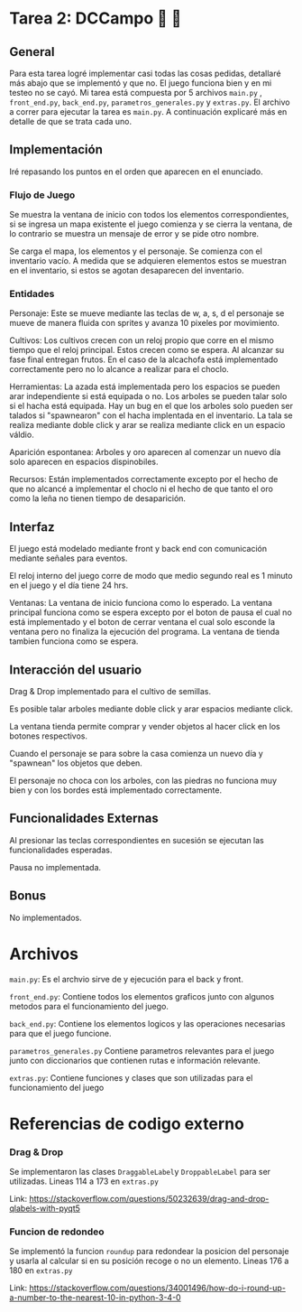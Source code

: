# Tarea 2: DCCampo :seedling: :corn:	

## General

Para esta tarea logré implementar casi todas las cosas pedidas, detallaré más abajo que se implementó  y que no. El juego funciona bien y en mi testeo no se cayó. Mi tarea está compuesta por 5 archivos ```main.py``` , ```front_end.py```, ```back_end.py```, ```parametros_generales.py``` y ```extras.py```. El archivo a correr para ejecutar la tarea es ```main.py```. A continuación explicaré más en detalle de que se trata cada uno.

## Implementación

Iré repasando los puntos en el orden que aparecen en el enunciado.

### Flujo de Juego

Se muestra la ventana de inicio con todos los elementos correspondientes, si se ingresa un mapa existente el juego comienza y se cierra la ventana, de lo contrario se muestra un mensaje de error y se pide otro nombre.

Se carga el mapa, los elementos y el personaje. Se comienza con el inventario vacío. A medida que se adquieren elementos estos se muestran en el inventario, si estos se agotan desaparecen del inventario. 

### Entidades

Personaje: Este se mueve mediante las teclas de w, a, s, d el personaje se mueve de manera fluida con sprites y avanza 10 pixeles por movimiento.

Cultivos: Los cultivos crecen con un reloj propio que corre en el mismo tiempo que el reloj principal. Estos crecen como se espera. Al alcanzar su fase final entregan frutos. En el caso de la alcachofa está implementado correctamente pero no lo alcance a realizar para el choclo.

Herramientas: La azada está implementada pero los espacios se pueden arar independiente si está equipada o no. Los arboles se pueden talar solo si el hacha está equipada. Hay un bug en el que los arboles solo pueden ser talados si "spawnearon" con el hacha implentada en el inventario. La tala se realiza mediante doble click y arar se realiza mediante click en un espacio váldio.

Aparición espontanea: Arboles y oro aparecen al comenzar un nuevo día solo aparecen en espacios dispinobiles.

Recursos: Están implementados correctamente excepto por el hecho de que no alcancé a implementar el choclo ni el hecho de que tanto el oro como la leña no tienen tiempo de desaparición.

## Interfaz

El juego está modelado mediante front y back end con comunicación mediante señales para eventos. 

El reloj interno del juego corre de modo que medio segundo real es 1 minuto en el juego y el día tiene 24 hrs.

Ventanas: La ventana de inicio funciona como lo esperado. La ventana principal funciona como se espera excepto por el boton de pausa el cual no está implementado y el boton de cerrar ventana el cual solo esconde la ventana pero no finaliza la ejecución del programa. La ventana de tienda tambien funciona como se espera.

##  Interacción del usuario

Drag & Drop implementado para el cultivo de semillas.

Es posible talar arboles mediante doble click y arar espacios mediante click.

La ventana tienda permite comprar y vender objetos al hacer click en los botones respectivos.

Cuando el personaje se para sobre la casa comienza un nuevo día y "spawnean" los objetos que deben.

El personaje no choca con los arboles, con las piedras no funciona muy bien y con los bordes está implementado correctamente.

## Funcionalidades Externas

Al presionar las teclas correspondientes en sucesión se ejecutan las funcionalidades esperadas.

Pausa no implementada.

## Bonus

No implementados.

# Archivos

```main.py```: Es el archvio sirve de y ejecución para el back y front.

```front_end.py```: Contiene todos los elementos graficos junto con algunos metodos para el funcionamiento del juego.

```back_end.py```: Contiene los elementos logicos y las operaciones necesarias para que el juego funcione.

```parametros_generales.py``` Contiene parametros relevantes para el juego junto con diccionarios que contienen rutas e información 
relevante.

```extras.py```: Contiene funciones y clases que son utilizadas para el funcionamiento del juego



# Referencias de codigo externo

### Drag & Drop

Se implementaron las clases ```DraggableLabel```y ```DroppableLabel``` para ser utilizadas.
Lineas 114 a 173 en ```extras.py```

Link: https://stackoverflow.com/questions/50232639/drag-and-drop-qlabels-with-pyqt5

### Funcion de redondeo

Se implementó la funcion ```roundup``` para redondear la posicion del personaje y usarla al calcular si en su posición recoge o no un elemento.
Lineas 176 a 180 en ```extras.py```

Link: https://stackoverflow.com/questions/34001496/how-do-i-round-up-a-number-to-the-nearest-10-in-python-3-4-0
